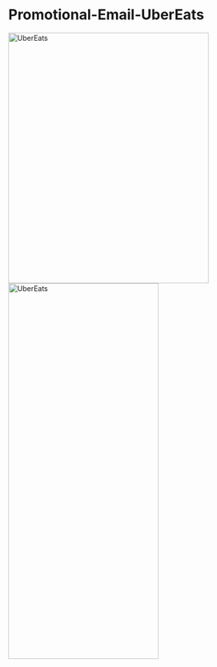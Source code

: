 # Promotional-Email-UberEats


<img src="https://i.ibb.co/xGDR4nw/uber-Eats-desktop.webp" alt="UberEats" title="Desktop" height="500" width="400" >
<img src="https://i.ibb.co/7JKV33Y/uber-Eats-mobile.png" alt="UberEats" title="Mobile" height="750" width="300" >

